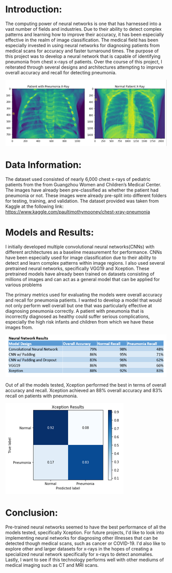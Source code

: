 # Introduction:

The computing power of neural networks is one that has harnessed into a vast number of fields and industries. Due to their ability to detect complex patterns and learning how to improve their accuracy, it has been especially effective in the realm of image classification. The medical field has been especially invested in using neural networks for diagnosing patients from medical scans for accuracy and faster turnaround times. The purpose of this project was to develop a neural network that is capable of identifying pneumonia from chest x-rays of patients. Over the course of this project, I reiterated through several designs and architectures attempting to improve overall accuracy and recall for detecting pneumonia.

![xray images](/images/xray_images.PNG)

# Data Information:

The dataset used consisted of nearly 6,000 chest x-rays of pediatric patients from the from Guangzhou Women and Children’s Medical Center. The images have already been pre-classified as whether the patient had pneumonia or not. These images were already pre-split into different folders for testing, training, and validation. The dataset provided was taken from Kaggle at the following link: https://www.kaggle.com/paultimothymooney/chest-xray-pneumonia

# Models and Results:

I initially developed multiple convolutional neural networks(CNNs) with different architectures as a baseline measurement for performance. CNNs have been especially used for image classification due to their ability to detect and learn complex patterns within image regions. I also used several pretrained neural networks, specifically VGG19 and Xception. These pretrained models have already been trained on datasets consisting of millions of images and can act as a general model that can be applied for various problems

The primary metrics used for evaluating the models were overall accuracy and recall for pneumonia patients. I wanted to develop a model that would not only perform well overall but one that was particularly effective at diagnosing pneumonia correctly. A patient with pneumonia that is incorrectly diagnosed as healthy could suffer serious complications, especially the high risk infants and children from which we have these images from.

![neural network results](/images/Neural_Network_Results.PNG)

Out of all the models tested, Xception performed the best in terms of overall accuracy and recall. Xception achieved an 88% overall accuracy and 83% recall on patients with pneumonia.

![Xception_Results](/images/Xception_Results.PNG)

# Conclusion:

Pre-trained neural networks seemed to have the best performance of all the models tested, specifically Xception. For future projects, I'd like to look into implementing neural networks for diagnosing other illnesses that can be detected though medical scans, such as cancer or COVID-19. I'd also like to explore other and larger datasets for x-rays in the hopes of creating a specialized neural network specifically for x-rays to detect anomalies. Lastly, I want to see if this technology performs well with other mediums of medical imaging such as CT and MRI scans.
